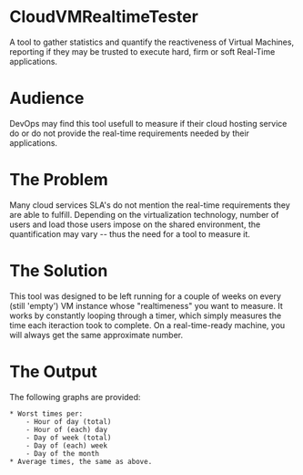 # CloudVMRealtimeTester
A tool to gather statistics and quantify the reactiveness of Virtual Machines, reporting if they may be trusted to execute hard, firm or soft Real-Time applications.

# Audience
DevOps may find this tool usefull to measure if their cloud hosting service do or do not provide the real-time requirements needed by their applications.

# The Problem
Many cloud services SLA's do not mention the real-time requirements they are able to fulfill. Depending on the virtualization technology, number of users and load those users impose on the shared environment, the quantification may vary -- thus the need for a tool to measure it.

# The Solution
This tool was designed to be left running for a couple of weeks on every (still 'empty') VM instance whose "realtimeness" you want to measure. It works by constantly looping through a timer, which simply measures the time each iteraction took to complete. On a real-time-ready machine, you will always get the same approximate number.

# The Output
The following graphs are provided:

    * Worst times per:
        - Hour of day (total)
        - Hour of (each) day
        - Day of week (total)
        - Day of (each) week
        - Day of the month
    * Average times, the same as above.
